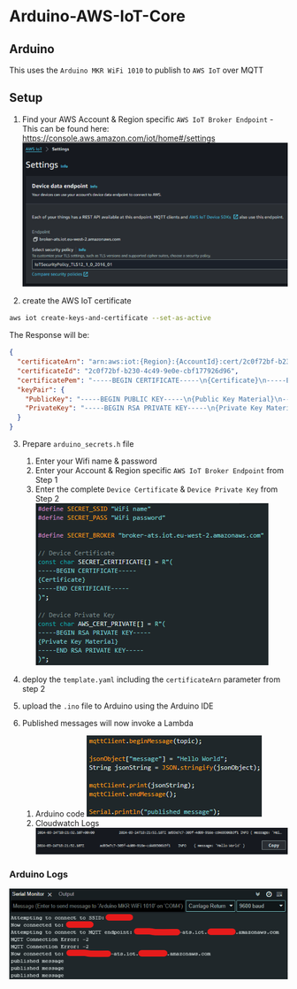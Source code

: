 # Arduino-AWS-IoT-Core

## Arduino

This uses the `Arduino MKR WiFi 1010` to publish to `AWS IoT` over MQTT

## Setup

1. Find your AWS Account & Region specific `AWS IoT Broker Endpoint` - This can be found here:
<https://console.aws.amazon.com/iot/home#/settings>
![Broker Endpoint Image](images/broker-endpoint.png)

2. create the AWS IoT certificate

```bash
aws iot create-keys-and-certificate --set-as-active
```

The Response will be:

```json
{
  "certificateArn": "arn:aws:iot:{Region}:{AccountId}:cert/2c0f72bf-b230-4c49-9e0e-cbf177926d96",
  "certificateId": "2c0f72bf-b230-4c49-9e0e-cbf177926d96",
  "certificatePem": "-----BEGIN CERTIFICATE-----\n{Certificate}\n-----END CERTIFICATE-----\n",
  "keyPair": {
    "PublicKey": "-----BEGIN PUBLIC KEY-----\n{Public Key Material}\n-----END PUBLIC KEY-----\n",
    "PrivateKey": "-----BEGIN RSA PRIVATE KEY-----\n{Private Key Material}\n-----END RSA PRIVATE KEY-----\n"
  }
}
```

3. Prepare `arduino_secrets.h` file
   1. Enter your Wifi name & password
   2. Enter your Account & Region specific `AWS IoT Broker Endpoint` from Step 1
   3. Enter the complete `Device Certificate` & `Device Private Key` from Step 2
![Broker Endpoint Image](images/arduino_secrets.png)

4. deploy the `template.yaml` including the `certificateArn` parameter from step 2
5. upload the `.ino` file to Arduino using the Arduino IDE
6. Published messages will now invoke a Lambda
   1. Arduino code
![](images/mqttclient-snippet.png)
   2. Cloudwatch Logs
![](images/cloudwatch-logs.png)

### Arduino Logs
![](images/Arduino_logs.png)
